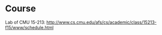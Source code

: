 # Course
Lab of CMU 15-213: http://www.cs.cmu.edu/afs/cs/academic/class/15213-f15/www/schedule.html
